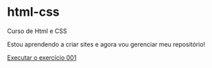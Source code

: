 # html-css
 Curso de Html e CSS

 Estou aprendendo a criar sites e agora vou gerenciar meu repositório!
 
 <a href="https://erickjunior017.github.io/html-css/desfio/d010/adroid.html" target="_blanck">Executar o exercício 001</a>